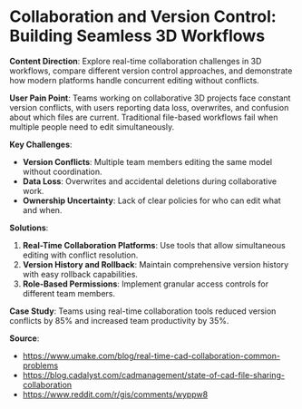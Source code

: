 # Collaboration and Version Control: Building Seamless 3D Workflows

**Content Direction**: Explore real-time collaboration challenges in 3D workflows, compare different version control approaches, and demonstrate how modern platforms handle concurrent editing without conflicts.

**User Pain Point**: Teams working on collaborative 3D projects face constant version conflicts, with users reporting data loss, overwrites, and confusion about which files are current. Traditional file-based workflows fail when multiple people need to edit simultaneously.

**Key Challenges**:
- **Version Conflicts**: Multiple team members editing the same model without coordination.
- **Data Loss**: Overwrites and accidental deletions during collaborative work.
- **Ownership Uncertainty**: Lack of clear policies for who can edit what and when.

**Solutions**:
1. **Real-Time Collaboration Platforms**: Use tools that allow simultaneous editing with conflict resolution.
2. **Version History and Rollback**: Maintain comprehensive version history with easy rollback capabilities.
3. **Role-Based Permissions**: Implement granular access controls for different team members.

**Case Study**: Teams using real-time collaboration tools reduced version conflicts by 85% and increased team productivity by 35%.

**Source**: 
- https://www.umake.com/blog/real-time-cad-collaboration-common-problems
- https://blog.cadalyst.com/cadmanagement/state-of-cad-file-sharing-collaboration
- https://www.reddit.com/r/gis/comments/wyppw8
